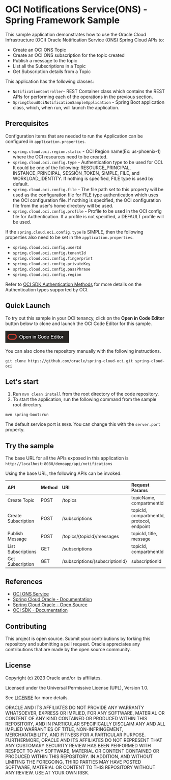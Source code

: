 # OCI Notifications Service(ONS) - Spring Framework Sample

This sample application demonstrates how to use the Oracle Cloud Infrastructure (OCI) Oracle Notification Service (ONS) Spring Cloud APIs to:

* Create an OCI ONS Topic
* Create an OCI ONS subscription for the topic created
* Publish a message to the topic
* List all the Subscriptions in a Topic
* Get Subscription details from a Topic

This application has the following classes:

* `NotificationController`- REST Container class which contains the REST APIs for performing each of the operations in the previous section.
* `SpringCloudOciNotificationSampleApplication` - Spring Boot application class, which, when run, will launch the application.

## Prerequisites
Configuration items that are needed to run the Application can be configured in `application.properties`.

* `spring.cloud.oci.region.static` - OCI Region name(Ex: us-phoenix-1) where the OCI resources need to be created.
* `spring.cloud.oci.config.type` - Authentication type to be used for OCI. It could be one of the following: RESOURCE_PRINCIPAL, INSTANCE_PRINCIPAL, SESSION_TOKEN, SIMPLE, FILE, and WORKLOAD_IDENTITY. If nothing is specified, FILE type is used by default.
* `spring.cloud.oci.config.file` - The file path set to this property will be used as the configuration file for FILE type authentication which uses the OCI configuration file. If nothing is specified, the OCI configuration file from the user's home directory will be used.
* `spring.cloud.oci.config.profile` - Profile to be used in the OCI config file for Authentication. If a profile is not specified, a DEFAULT profile will be used.

If the `spring.cloud.oci.config.type` is SIMPLE, then the following properties also need to be set in the `application.properties`.

* `spring.cloud.oci.config.userId`
* `spring.cloud.oci.config.tenantId`
* `spring.cloud.oci.config.fingerprint`
* `spring.cloud.oci.config.privateKey`
* `spring.cloud.oci.config.passPhrase`
* `spring.cloud.oci.config.region`

Refer to [OCI SDK Authentication Methods](https://docs.oracle.com/en-us/iaas/Content/API/Concepts/sdk_authentication_methods.htm) for more details on the Authentication types supported by OCI.

## Quick Launch

To try out this sample in your OCI tenancy, click on the **Open in Code Editor** button below to clone and launch the OCI Code Editor for this sample.

[<img src="https://raw.githubusercontent.com/oracle-devrel/oci-code-editor-samples/main/images/open-in-code-editor.png" />](https://cloud.oracle.com/?region=home&cs_repo_url=https://github.com/oracle/spring-cloud-oci.git&cs_open_ce=true&cs_readme_path=spring-cloud-oci-samples/spring-cloud-oci-storage/README.md)

You can also clone the repository manually with the following instructions.

```
git clone https://github.com/oracle/spring-cloud-oci.git spring-cloud-oci
```

## Let's start

1. Run `mvn clean install` from the root directory of the code repository.
2. To start the application, run the following command from the sample root directory.
```
mvn spring-boot:run
```

The default service port is `8080`. You can change this with the `server.port` property.

## Try the sample

The base URL for all the APIs exposed in this application is `http://localhost:8080/demoapp/api/notifications`

Using the base URL, the following APIs can be invoked:

|API | Method | URI | Request Params|
|:-------|:--------|:------|:-------|
| Create Topic | POST | /topics | topicName, compartmentId|
| Create Subscription | POST | /subscriptions | topicId, compartmentId, protocol, endpoint|
| Publish Message | POST | /topics/{topicId}/messages | topicId, title, message|
| List Subscriptions | GET | /subscriptions | topicId, compartmentId|
| Get Subscription | GET | /subscriptions/{subscriptionId} | subscriptionId|

## References
* [OCI ONS Service](https://docs.oracle.com/en-us/iaas/Content/Notification/home.htm)
* [Spring Cloud Oracle - Documentation](#)
* [Spring Cloud Oracle - Open Source](https://github.com/oracle/spring-cloud-oci)
* [OCI SDK - Documentation](https://docs.oracle.com/en-us/iaas/Content/API/Concepts/sdks.htm)

## Contributing
This project is open source.  Submit your contributions by forking this repository and submitting a pull request.  Oracle appreciates any contributions that are made by the open source community.

## License
Copyright (c) 2023 Oracle and/or its affiliates.

Licensed under the Universal Permissive License (UPL), Version 1.0.

See [LICENSE](../../LICENSE.txt) for more details.

ORACLE AND ITS AFFILIATES DO NOT PROVIDE ANY WARRANTY WHATSOEVER, EXPRESS OR IMPLIED, FOR ANY SOFTWARE, MATERIAL OR CONTENT OF ANY KIND CONTAINED OR PRODUCED WITHIN THIS REPOSITORY, AND IN PARTICULAR SPECIFICALLY DISCLAIM ANY AND ALL IMPLIED WARRANTIES OF TITLE, NON-INFRINGEMENT, MERCHANTABILITY, AND FITNESS FOR A PARTICULAR PURPOSE.  FURTHERMORE, ORACLE AND ITS AFFILIATES DO NOT REPRESENT THAT ANY CUSTOMARY SECURITY REVIEW HAS BEEN PERFORMED WITH RESPECT TO ANY SOFTWARE, MATERIAL OR CONTENT CONTAINED OR PRODUCED WITHIN THIS REPOSITORY. IN ADDITION, AND WITHOUT LIMITING THE FOREGOING, THIRD PARTIES MAY HAVE POSTED SOFTWARE, MATERIAL OR CONTENT TO THIS REPOSITORY WITHOUT ANY REVIEW. USE AT YOUR OWN RISK. 